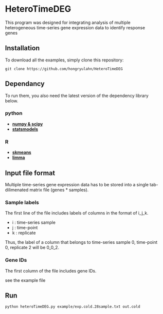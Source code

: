 # HeteroTimeDEG
This program was designed for integrating analysis of multiple heterogeneous time-series gene expression data to identify response genes



## Installation

To download all the examples, simply clone this repository:
```
git clone https://github.com/hongryulahn/HeteroTimeDEG
```


## Dependancy
To run them, you also need the latest version of the dependency library below.

### python 
- **[numpy & scipy](https://www.scipy.org/install.html)**
- **[statsmodels](https://www.statsmodels.org/stable/install.html)**

### R
- **[skmeans](https://cran.r-project.org/web/packages/skmeans/index.html)**
- **[limma](https://bioconductor.org/packages/release/bioc/html/limma.html)**



## Input file format
Multiple time-series gene expression data has to be stored into a single tab-dilimenated matrix file (genes * samples).

### Sample labels
The first line of the file includes labels of columns in the format of i_j_k.
- i : time-series sample
- j : time-point
- k : replicate

Thus, the label of a column that belongs to time-series sample 0, time-point 0, replicate 2 will be 0_0_2.

### Gene IDs
The first column of the file includes gene IDs.

see the example file



## Run
```
python heteroTimeDEG.py example/exp.cold.28sample.txt out.cold
```
